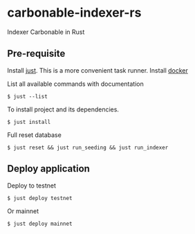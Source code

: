 # carbonable-indexer-rs
Indexer Carbonable in Rust

Pre-requisite
---

Install [just](https://github.com/casey/just#installation). This is a more convenient task runner.
Install [docker](https://docs.docker.com/engine/install)

List all available commands with documentation
```shell
$ just --list
```


To install project and its dependencies.
```shell
$ just install
```

Full reset database 
```shell
$ just reset && just run_seeding && just run_indexer
```

Deploy application
---
Deploy to testnet
```shell
$ just deploy testnet
```

Or mainnet
```shell
$ just deploy mainnet
```
